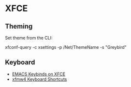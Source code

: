 # XFCE

## Theming
Set theme from the CLI:

xfconf-query -c xsettings -p /Net/ThemeName -s "Greybird"


## Keyboard
* [EMACS Keybinds on XFCE](https://github.com/eam-00/Linux-Notes/blob/main/Keyboard/linux-notes-keyboard.md#emacs-keybindings-on-xfce)
* [xfmw4 Keyboard Shortcuts](https://github.com/eam-00/Linux-Notes/blob/main/Keyboard/linux-notes-keyboard.md#xfce-window-manager-keyboard-shortcuts)

